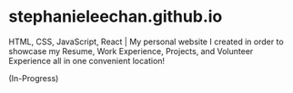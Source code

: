 # stephanieleechan.github.io

HTML, CSS, JavaScript, React | My personal website I created in order to showcase my Resume, Work Experience, Projects, and Volunteer Experience all in one convenient location! 

(In-Progress)
